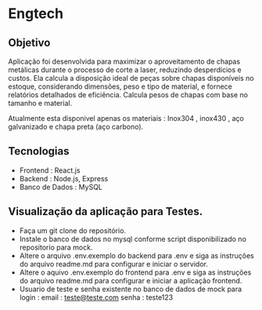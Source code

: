 # Engtech

## Objetivo
Aplicação foi desenvolvida para maximizar o aproveitamento de chapas metálicas durante o processo de corte a laser, reduzindo desperdícios e custos. Ela calcula a disposição ideal de peças sobre chapas disponíveis no estoque, considerando dimensões, peso e tipo de material, e fornece relatórios detalhados de eficiência.
Calcula pesos de chapas com base no tamanho e material.

Atualmente esta disponivel apenas os materiais : Inox304 , inox430 , aço galvanizado e chapa preta (aço carbono).

## Tecnologias

- Frontend :	React.js
- Backend :	Node.js, Express
- Banco de Dados :	MySQL

## Visualização da aplicação para Testes. 
 - Faça um git clone do repositório.
 - Instale o banco de dados no mysql conforme script disponibilizado no repositorio para mock.
 - Altere o arquivo .env.exemplo do backend para .env e siga as instruções do arquivo readme.md para configurar e iniciar o servidor.
 - Altere o aquivo .env.exemplo do frontend para .env e siga as instruções do arquivo readme.md para configurar e iniciar a aplicação frontend.
 - Usuario de teste e senha existente no banco de dados de mock para login : email : teste@teste.com senha : teste123
   
